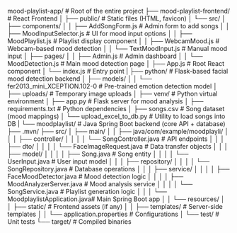 mood-playlist-app/                         # Root of the entire project
├── mood-playlist-frontend/                # React Frontend
│   ├── public/                            # Static files (HTML, favicon)
│   └── src/
│       ├── components/
│       │   ├── AddSongForm.js             # Admin form to add songs
│       │   ├── MoodInputSelector.js       # UI for mood input options
│       │   ├── MoodPlaylist.js            # Playlist display component
│       │   ├── WebcamMood.js              # Webcam-based mood detection
│       │   └── TextMoodInput.js           # Manual mood input
│       ├── pages/
│       │   ├── Admin.js                   # Admin dashboard
│       │   └── MoodDetection.js           # Main mood detection page
│       ├── App.js                         # Root React component
│       └── index.js                       # Entry point
|
├── python/                                # Flask-based facial mood detection backend
│   ├── models/
│   │   └── fer2013_mini_XCEPTION.102-0    # Pre-trained emotion detection model
│   ├── uploads/                           # Temporary image uploads
│   ├── venv/                              # Python virtual environment
│   ├── app.py                             # Flask server for mood analysis
│   ├── requirements.txt                   # Python dependencies
│   ├── songs.csv                          # Song dataset (mood mappings)
│   └── upload_excel_to_db.py              # Utility to load songs into DB
|
└── moodplaylist/                          # Java Spring Boot backend (core API + database)
    ├── .mvn/
    ├── src/
    │   ├── main/
    │   │   ├── java/com/example/moodplayli/
    │   │   │   ├── controller/
    │   │   │   │   └── SongController.java     # API endpoints
    │   │   │   ├── dto/
    │   │   │   │   └── FaceImageRequest.java   # Data transfer objects
    │   │   │   ├── model/
    │   │   │   │   ├── Song.java               # Song entity
    │   │   │   │   └── UserInput.java          # User input model
    │   │   │   ├── repository/
    │   │   │   │   └── SongRepository.java     # Database operations
    │   │   │   ├── service/
    │   │   │   │   ├── FaceMoodDetector.java   # Mood detection logic
    │   │   │   │   ├── MoodAnalyzerServer.java # Mood analysis service
    │   │   │   │   └── SongService.java        # Playlist generation logic
    │   │   │   └── MoodplaylistApplication.java# Main Spring Boot app
    │   │   └── resources/
    │   │       ├── static/                     # Frontend assets (if any)
    │   │       ├── templates/                  # Server-side templates
    │   │       └── application.properties      # Configurations
    │   └── test/                               # Unit tests
    └── target/                                 # Compiled binaries
